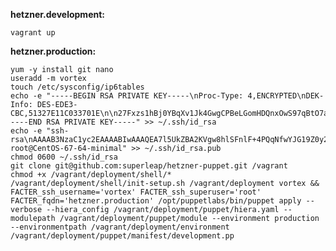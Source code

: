 **hetzner.development:**

    vagrant up

**hetzner.production:**

    yum -y install git nano
    useradd -m vortex
    touch /etc/sysconfig/ip6tables
    echo -e "-----BEGIN RSA PRIVATE KEY-----\nProc-Type: 4,ENCRYPTED\nDEK-Info: DES-EDE3-CBC,51327E11C033701E\n\n27Fxzs1hBj0YBqXv1Jk4GwgCPBeLGomHDQnxOwS97qBtO7aDiTHov2FZXBG6oxve\nWChpWWuAar8zAguqcTETwxGyiD+4L2+BUb0z6Ia/PqgyphPDSMFgfGmZtg8WRH19\n0cTjZ6z040Ih32zSNvkdgd1StjcEcVqg700Cz5USZMGUN4lpiRRrBcsHG8mhuZw+\n8NHuE5DBHwM36WipWXiEITJekZ4URyDzKQYzOuDBjmgAkWKeNIMFGBMExATaj37I\nGs6Tvs80MUJ1Kd19GTWx7odeteZkOTMmy21VAbxdqM7lY7KGr9NlbbzmIlO/BfJT\n6yp/Vjm4IwdrGItlpJdVYB7E916j/0JH/vCQGFftHurfxqwNCr5kAqFpDKBGEay5\nTt8hUIBU2PnILpn+hdArSnMzhUnxE9NjJPfAVOOhIgGML6eq/FwqcUTAwoyU3Bgr\nSw8IDV1smNpUt0G/H4Dr9Dim7cDEaO7l7XOMALVe+u1jTdWcdDLvikCTKgmtrAWk\n6fPO7GifORqOgl0YQjP4up37kLU6Mb7dVsSJiOa01o/vftTa2Rsoi09+ttUg4Oes\nI/b+WYQXYtRnd0Y6tHjY0D7Px0SHn+354ln+WB5Qtv9IqjOhnKOW81TpFeYID9z/\nS3nMJeo3uaMfRItvv2+XzLLzyOQVMInNzhm9Y9EzU/VTYNBUixl8miWncczpoSee\nI5RkWHFOI9HlzDoAt3yJ0fOOu+HIKAizWnKHmhol9/vYKfOgTXrtOhlDNYKw0qOZ\nqGW0Pyf44s6AeDgZH/8xpSDqUsml6DtNn2ANZ2oIv+qssnrVMRFjELMg9YgHrWIJ\noNSp/U13FK8ngGaSelIscSAZz4oSgm4vY83Phe3BrbgHEyDHHTzpzK9Q7c4HOF4b\nrgplV6NXuT90H1nPg1hIraluIVLOOl+NbZdkr8jhygqEfCmdlKP9iIiR1hFXC8JK\nVPdgjYdqgqVzXkU6nSr0fqluJArVyqbv78IxpTv0zFvVEY753aG9O3wjVwln6tO+\nX9qMEBIG1pZFASyRNnLG3cyBIL9au5XjYw4KPGyStGjHahM95CNUhidDcB1GwgVb\nWzKeOoBiEin+FCIXMCkRWpl8sp12nmcT1AF37HTcKt+jZGbjLbQlxNTCBS3d/lzx\nBJI/77Kyd8Y6XD5GbMR8tAYVxNkbwJfr3RAYox4SNZFpPIoAM8eMf8cyHTswQlDA\nbj561SFetGzw5CRwXoRAtHUMxbUyeSqakZAfRVkPRZswjXR3leCAplIp+fwhd7g0\nTJOOkMLKyxbwGoQqlBRZ6UKQNx9yo9GPCQ9k3i2KRb2nfNBiUs1DxebNP8rGd77k\nvj/XDoiuG+UynTD64i9AJiME7tZ2eCLOP1zUJxhp6EPvDMmihgjd8uMqMQYFtMxH\n4RBz0FSmD7TmqFPInC71DrmTZA3HCOwm0//PW59o987Hs/XhjVBhpaRbG7rEz2+h\nJbohha16mbNBDwqP28ObIdi6Xekho67NJ5zGJD/0gBpBzdZDy9M6I4nxduDj9/4e\n+eI0V+05j4CG9eApB3avec73UlKjIqM4Mj5YBAqI7al2S7OGjopXIg==\n-----END RSA PRIVATE KEY-----" >> ~/.ssh/id_rsa
    echo -e "ssh-rsa\nAAAAB3NzaC1yc2EAAAABIwAAAQEA7l5UkZBA2KVgw8hlSFnlF+4PQqNfwYJG19Z0y2IAGRPcOBO2E920di56bsPcgPiCJfQ9A91zfwCAUKGzKIvin5DF5bgTkYWic6xGDYDsiSwf+NowYTdsdnfiCAb6XZxCa2y25DFg+N6+k7N/gSa/WCJ7uOOndPl1cgFij/nU2b808F5Hpih90MmDUozu+/QkJ4cGT6POs8/efLhDzKHAzEyhQIO2t6QPvO/74xh8Wr0die0MpVnhZZ1KCbYrUZZz5HBojQ6bybEwyfgMJUiYU5Ri/ZtVsvzd7PN7NjoT5yS1nXXP31XHOdKY/wRvPEtZQutju7SX2jO84/ieFwtpGQ== root@CentOS-67-64-minimal" >> ~/.ssh/id_rsa.pub
    chmod 0600 ~/.ssh/id_rsa
    git clone git@github.com:superleap/hetzner-puppet.git /vagrant
    chmod +x /vagrant/deployment/shell/*
    /vagrant/deployment/shell/init-setup.sh /vagrant/deployment vortex && FACTER_ssh_username='vortex' FACTER_ssh_superuser='root' FACTER_fqdn='hetzner.production' /opt/puppetlabs/bin/puppet apply --verbose --hiera_config /vagrant/deployment/puppet/hiera.yaml --modulepath /vagrant/deployment/puppet/module --environment production --environmentpath /vagrant/deployment/environment /vagrant/deployment/puppet/manifest/development.pp

